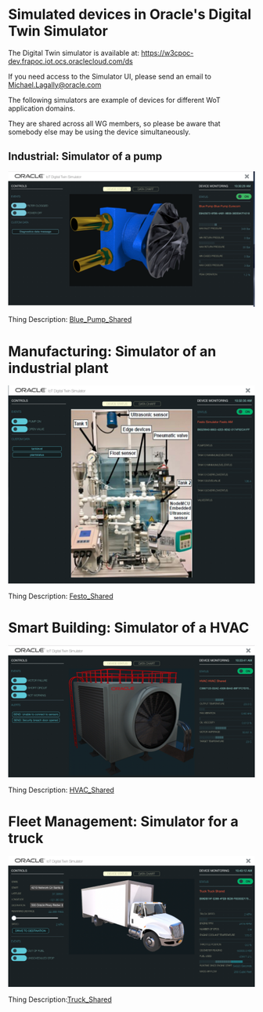 # Simulated devices in Oracle's Digital Twin Simulator

The Digital Twin simulator is available at:
https://w3cpoc-dev.frapoc.iot.ocs.oraclecloud.com/ds

If you need access to the Simulator UI, please send an email to [Michael.Lagally@oracle.com](mailto://Michael.Lagally@oracle.com)

The following simulators are example of devices for different WoT  application domains.

They are shared across all WG members, so please be aware that somebody else may be using the device simultaneously.

## Industrial: Simulator of a pump

![](images/BluePump.png)

Thing Description: [Blue_Pump_Shared](Blue_Pump_Shared.jsonld)

# Manufacturing: Simulator of an industrial plant

![](images/Festo.png)

Thing Description: [Festo_Shared](Festo_Shared.jsonld)

# Smart Building: Simulator of a HVAC

![](images/HVAC.png)

Thing Description: [HVAC_Shared](HVAC_Shared.jsonld)

# Fleet Management: Simulator for a truck

![](images/Truck.png)

Thing Description:[Truck_Shared](Truck_Shared.jsonld)
